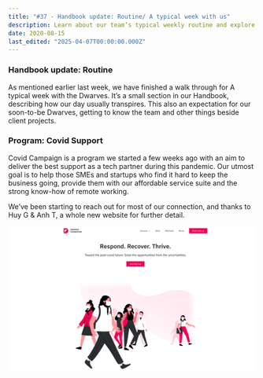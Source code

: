 ```yaml
---
title: "#37 - Handbook update: Routine/ A typical week with us"
description: Learn about our team’s typical weekly routine and explore our Covid Support program offering affordable tech services to help SMEs and startups thrive remotely.
date: 2020-08-15
last_edited: "2025-04-07T00:00:00.000Z"
---
```


### Handbook update: Routine

As mentioned earlier last week, we have finished a walk through for A typical week with the Dwarves. It’s a small section in our Handbook, describing how our day usually transpires. This also an expectation for our soon-to-be Dwarves, getting to know the team and other things beside client projects.

### Program: Covid Support

Covid Campaign is a program we started a few weeks ago with an aim to deliver the best support as a tech partner during this pandemic. Our utmost goal is to help those SMEs and startups who find it hard to keep the business going, provide them with our affordable service suite and the strong know-how of remote working.

We’ve been starting to reach out for most of our connection, and thanks to Huy G & Anh T, a whole new website for further detail.

![](assets/notion-image-1744007007907-yem7o.webp)

